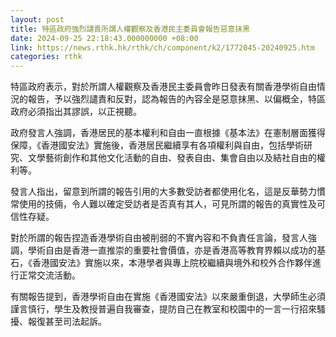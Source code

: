 ```yaml
---
layout: post
title: 特區政府強烈譴責所謂人權觀察及香港民主委員會報告惡意抹黑
date: 2024-09-25 22:18:43.000000000 +08:00
link: https://news.rthk.hk/rthk/ch/component/k2/1772045-20240925.htm
categories: rthk
---
```


特區政府表示，對於所謂人權觀察及香港民主委員會昨日發表有關香港學術自由情況的報告，予以強烈譴責和反對，認為報告的內容全是惡意抹黑、以偏概全，特區政府必須指出其謬誤，以正視聽。

政府發言人強調，香港居民的基本權利和自由一直根據《基本法》在憲制層面獲得保障，《香港國安法》實施後，香港居民繼續享有各項權利與自由，包括學術研究、文學藝術創作和其他文化活動的自由、發表自由、集會自由以及結社自由的權利等。

發言人指出，留意到所謂的報告引用的大多數受訪者都使用化名，這是反華勢力慣常使用的技倆，令人難以確定受訪者是否真有其人，可見所謂的報告的真實性及可信性存疑。

對於所謂的報告捏造香港學術自由被削弱的不實內容和不負責任言論，發言人強調，學術自由是香港一直推崇的重要社會價值，亦是香港高等教育界賴以成功的基石，《香港國安法》實施以來，本港學者與專上院校繼續與境外和校外合作夥伴進行正常交流活動。

有關報告提到，香港學術自由在實施《香港國安法》以來嚴重倒退，大學師生必須謹言慎行，學生及教授普遍自我審查，提防自己在教室和校園中的一言一行招來騷擾、報復甚至司法起訴。
